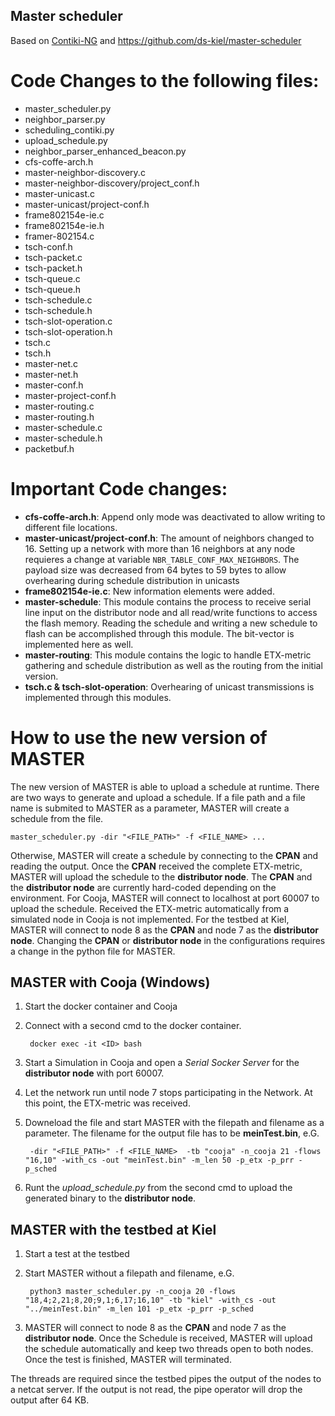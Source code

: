 ## Master scheduler

Based on [Contiki-NG](https://github.com/contiki-ng/contiki-ng) and https://github.com/ds-kiel/master-scheduler

# Code Changes to the following files:

* master_scheduler.py
* neighbor_parser.py
* scheduling_contiki.py
* upload_schedule.py
* neighbor_parser_enhanced_beacon.py
* cfs-coffe-arch.h
* master-neighbor-discovery.c
* master-neighbor-discovery/project_conf.h
* master-unicast.c
* master-unicast/project-conf.h
* frame802154e-ie.c
* frame802154e-ie.h
* framer-802154.c
* tsch-conf.h
* tsch-packet.c
* tsch-packet.h
* tsch-queue.c
* tsch-queue.h
* tsch-schedule.c
* tsch-schedule.h
* tsch-slot-operation.c
* tsch-slot-operation.h
* tsch.c
* tsch.h
* master-net.c
* master-net.h
* master-conf.h
* master-project-conf.h
* master-routing.c
* master-routing.h
* master-schedule.c
* master-schedule.h
* packetbuf.h

# Important Code changes:

* **cfs-coffe-arch.h**: Append only mode was deactivated to allow writing to different file locations.
* **master-unicast/project-conf.h**: The amount of neighbors changed to 16. Setting up a network with more than 16 neighbors at any node requieres a change at variable `NBR_TABLE_CONF_MAX_NEIGHBORS`. The payload size was decreased from 64 bytes to 59 bytes to allow overhearing during schedule distribution in unicasts
* **frame802154e-ie.c**: New information elements were added.
* **master-schedule**: This module contains the process to receive serial line input on the distributor node and all read/write functions to access the flash memory. Reading the schedule and writing a new schedule to flash can be accomplished through this module. The bit-vector is implemented here as well.
* **master-routing**: This module contains the logic to handle ETX-metric gathering and schedule distribution as well as the routing from the initial version.
* **tsch.c & tsch-slot-operation**: Overhearing of unicast transmissions is implemented through this modules.

# How to use the new version of MASTER

The new version of MASTER is able to upload a schedule at runtime. There are two ways to generate and upload a schedule. If a file path and a file name is submited to MASTER as a parameter, MASTER will create a schedule from the file.

    master_scheduler.py -dir "<FILE_PATH>" -f <FILE_NAME> ...
    
Otherwise, MASTER will create a schedule by connecting to the __CPAN__ and reading the output. Once the __CPAN__ received the complete ETX-metric, MASTER will upload the schedule to the __distributor node__. The __CPAN__ and the __distributor node__ are currently hard-coded depending on the environment. 
For Cooja, MASTER will connect to localhost at port 60007 to upload the schedule. Received the ETX-metric automatically from a simulated node in Cooja is not implemented.
For the testbed at Kiel, MASTER will connect to node 8 as the __CPAN__ and node 7 as the __distributor node__. Changing the __CPAN__ or __distributor node__ in the configurations requires a change in the python file for MASTER.

## MASTER with Cooja (Windows)

1. Start the docker container and Cooja
2. Connect with a second cmd to the docker container.


        docker exec -it <ID> bash
        
3. Start a Simulation in Cooja and open a *Serial Socker Server* for the __distributor node__ with port 60007.
4. Let the network run until node 7 stops participating in the Network. At this point, the ETX-metric was received.
5. Downeload the file and start MASTER with the filepath and filename as a parameter. The filename for the output file has to be **meinTest.bin**, e.G.
    
    
        -dir "<FILE_PATH>" -f <FILE_NAME>  -tb "cooja" -n_cooja 21 -flows "16,10" -with_cs -out "meinTest.bin" -m_len 50 -p_etx -p_prr -p_sched 
    
6. Runt the *upload_schedule.py* from the second cmd to upload the generated binary to the __distributor node__.
    
## MASTER with the testbed at Kiel
    
1. Start a test at the testbed
2. Start MASTER without a filepath and filename, e.G.

        python3 master_scheduler.py -n_cooja 20 -flows "18,4;2,21;8,20;9,1;6,17;16,10" -tb "kiel" -with_cs -out "../meinTest.bin" -m_len 101 -p_etx -p_prr -p_sched

3. MASTER will connect to node 8 as the __CPAN__ and node 7 as the __distributor node__. Once the Schedule is received, MASTER will upload the schedule automatically and keep two threads open to both nodes. Once the test is finished, MASTER will terminated.

The threads are required since the testbed pipes the output of the nodes to a netcat server. If the output is not read, the pipe operator will drop the output after 64 KB.
